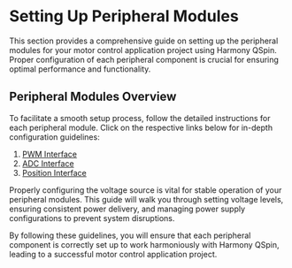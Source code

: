 # Setting Up Peripheral Modules
This section provides a comprehensive guide on setting up the peripheral modules for your motor control application project using Harmony QSpin. Proper configuration of each peripheral component is crucial for ensuring optimal performance and functionality.

## Peripheral Modules Overview
To facilitate a smooth setup process, follow the detailed instructions for each peripheral module. Click on the respective links below for in-depth configuration guidelines:

1. [PWM Interface](./peripheral_modules/pwm_interface.md )
2. [ADC Interface](./peripheral_modules/analog_interface.md )
3. [Position Interface](./peripheral_modules/position_interface.md )

Properly configuring the voltage source is vital for stable operation of your peripheral modules. This guide will walk you through setting voltage levels, ensuring consistent power delivery, and managing power supply configurations to prevent system disruptions.

By following these guidelines, you will ensure that each peripheral component is correctly set up to work harmoniously with Harmony QSpin, leading to a successful motor control application project.
